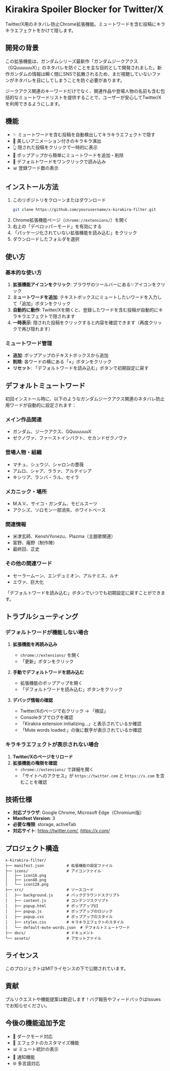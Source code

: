 # Kirakira Spoiler Blocker for Twitter/X

Twitter/X用のネタバレ防止Chrome拡張機能。ミュートワードを含む投稿にキラキラエフェクトをかけて隠します。

## 開発の背景

この拡張機能は、ガンダムシリーズ最新作「ガンダムジークアクス（GQuuuuuuX）」のネタバレを防ぐことを主な目的として開発されました。新作ガンダムの情報は瞬く間にSNSで拡散されるため、まだ視聴していないファンがネタバレを目にしてしまうことを防ぐ必要があります。

ジークアクス関連のキーワードだけでなく、関連作品や登場人物の名前も含む包括的なミュートワードリストを提供することで、ユーザーが安心してTwitter/Xを利用できるようにします。

## 機能

- ✨ ミュートワードを含む投稿を自動検出してキラキラエフェクトで隠す
- 🎨 美しいアニメーション付きのキラキラ演出
- 👆 隠された投稿をクリックで一時的に表示
- 📝 ポップアップから簡単にミュートワードを追加・削除
- 🔄 デフォルトワードをワンクリックで読み込み
- 📊 登録ワード数の表示

## インストール方法

1. このリポジトリをクローンまたはダウンロード
   ```bash
   git clone https://github.com/yourusername/x-kirakira-filter.git
   ```
2. Chrome拡張機能ページ（`chrome://extensions/`）を開く
3. 右上の「デベロッパーモード」を有効にする
4. 「パッケージ化されていない拡張機能を読み込む」をクリック
5. ダウンロードしたフォルダを選択

## 使い方

### 基本的な使い方

1. **拡張機能アイコンをクリック**: ブラウザのツールバーにある✨アイコンをクリック
2. **ミュートワードを追加**: テキストボックスにミュートしたいワードを入力して「追加」ボタンをクリック
3. **自動的に動作**: Twitter/Xを開くと、登録したワードを含む投稿が自動的にキラキラエフェクトで隠されます
4. **一時表示**: 隠された投稿をクリックすると内容を確認できます（再度クリックで再び隠れます）

### ミュートワード管理

- **追加**: ポップアップのテキストボックスから追加
- **削除**: 各ワードの横にある「×」ボタンをクリック
- **リセット**: 「デフォルトワードを読み込む」ボタンで初期設定に戻す

## デフォルトミュートワード

初回インストール時に、以下のようなガンダムジークアクス関連のネタバレ防止用ワードが自動的に設定されます：

### メイン作品関連
- ガンダム、ジークアクス、GQuuuuuuX
- ゼクノヴァ、ファーストインパクト、セカンドゼクノヴァ

### 登場人物・組織
- マチュ、シュウジ、シャロンの薔薇
- アムロ、シャア、ララァ、アルテイシア
- キシリア、ランバ・ラル、セイラ

### メカニック・場所
- M.A.V.、サイコ・ガンダム、モビルスーツ
- アクシズ、ソロモン一部消失、ホワイトベース

### 関連情報
- 米津玄師、KenshiYonezu、Plazma（主題歌関連）
- 富野、庵野（制作陣）
- 最終回、正史

### その他の関連ワード
- セーラームーン、エンデュミオン、アルテミス、ルナ
- エヴァ、巨大化

「デフォルトワードを読み込む」ボタンでいつでも初期設定に戻すことができます。

## トラブルシューティング

### デフォルトワードが機能しない場合

1. **拡張機能を再読み込み**
   - `chrome://extensions/` を開く
   - 「更新」ボタンをクリック

2. **手動でデフォルトワードを読み込む**
   - 拡張機能のポップアップを開く
   - 「デフォルトワードを読み込む」ボタンをクリック

3. **デバッグ情報の確認**
   - Twitter/Xのページで右クリック → 「検証」
   - Consoleタブでログを確認
   - 「Kirakira extension initializing...」と表示されているか確認
   - 「Mute words loaded:」の後に数字が表示されているか確認

### キラキラエフェクトが表示されない場合

1. **Twitter/Xのページをリロード**
2. **拡張機能の権限を確認**
   - `chrome://extensions/` で詳細を開く
   - 「サイトへのアクセス」が `https://twitter.com` と `https://x.com` を含むことを確認

## 技術仕様

- **対応ブラウザ**: Google Chrome, Microsoft Edge（Chromium版）
- **Manifest Version**: 3
- **必要な権限**: storage, activeTab
- **対応サイト**: https://twitter.com/*, https://x.com/*

## プロジェクト構造

```
x-kirakira-filter/
├── manifest.json          # 拡張機能の設定ファイル
├── icons/                 # アイコンファイル
│   ├── icon16.png
│   ├── icon48.png
│   └── icon128.png
├── src/                   # ソースコード
│   ├── background.js      # バックグラウンドスクリプト
│   ├── content.js         # コンテンツスクリプト
│   ├── popup.html         # ポップアップUI
│   ├── popup.js           # ポップアップのロジック
│   ├── popup.css          # ポップアップのスタイル
│   ├── styles.css         # キラキラエフェクトのスタイル
│   └── default-mute-words.json  # デフォルトミュートワード
├── docs/                  # ドキュメント
└── assets/                # アセットファイル
```

## ライセンス

このプロジェクトはMITライセンスの下で公開されています。

## 貢献

プルリクエストや機能提案は歓迎します！バグ報告やフィードバックはIssuesでお知らせください。

## 今後の機能追加予定

- 🌙 ダークモード対応
- 🎨 エフェクトのカスタマイズ機能
- 📊 ミュート統計の表示
- 🔔 通知機能
- 🌐 多言語対応